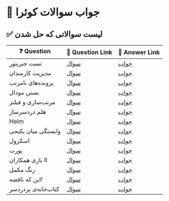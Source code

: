 # 🚀 جواب سوالات کوئرا
## ✅ لیست سوالاتی که حل شدن   

| ❓ Question               | 📄 Question Link                                                                 | 🔗 Answer Link                                |
|--------------------------|----------------------------------------------------------------------------------|-----------------------------------------------|
| تست جنریتور              | [ سوال](https://quera.org/problemset/148128?tab=description)                                   | [جواب](https://github.com/sobhanagh/quera-answers/tree/main/Linux/%D8%AA%D8%B3%D8%AA-%D8%AC%D9%86%D8%B1%DB%8C%D8%AA%D9%88%D8%B1) |
| مدیریت کارمندان          | [ سوال](https://quera.org/problemset/148125?tab=description)                                   | [جواب](https://github.com/sobhanagh/quera-answers/tree/main/Linux/%D9%85%D8%AF%DB%8C%D8%B1%DB%8C%D8%AA-%DA%A9%D8%A7%D8%B1%D9%85%D9%86%D8%AF%D8%A7%D9%86) |
| پرونده‌های نامرتب        | [ سوال](https://quera.org/problemset/236445?tab=description)                                   | [جواب](https://github.com/sobhanagh/quera-answers/tree/main/Linux/%D9%BE%D8%B1%D9%88%D9%86%D8%AF%D9%87%E2%80%8C-%D9%87%D8%A7%DB%8C-%D9%86%D8%A7%D9%85%D8%B1%D8%AA%D8%A8) |
| بستن مودال       | [ سوال](https://quera.org/problemset/265388?tab=description)                                   | [جواب](https://github.com/sobhanagh/quera-answers/tree/main/FrontEnd/%D8%A8%D8%B3%D8%AA%D9%86-%D9%85%D9%88%D8%AF%D8%A7%D9%84) |
| مرتب‌سازی و فیلتر       | [ سوال](https://quera.org/problemset/251306?tab=description)                                   | [جواب](https://github.com/sobhanagh/quera-answers/tree/main/FrontEnd/%D9%85%D8%B1%D8%AA%D8%A8-%E2%80%8C%D8%B3%D8%A7%D8%B2%DB%8C-%D9%88-%D9%81%DB%8C%D9%84%D8%AA%D8%B1) |
|هلم دردسرساز| [ سوال](https://quera.org/problemset/236441?tab=description)                                   | [جواب](https://github.com/sobhanagh/quera-answers/tree/main/DevOps/%D9%87%D9%84%D9%85-%D8%AF%D8%B1%D8%AF%D8%B3%D8%B1%D8%B3%D8%A7%D8%B2) |
|Helm| [ سوال](https://quera.org/problemset/88645)                                   | [جواب](https://github.com/sobhanagh/quera-answers/tree/main/DevOps/Helm) |
|وابستگی میان پکیجی| [ سوال](https://quera.org/problemset/136630)                                   | [جواب](https://github.com/sobhanagh/quera-answers/tree/main/DevOps/%D9%88%D8%A7%D8%A8%D8%B3%D8%AA%DA%AF%DB%8C-%D9%85%DB%8C%D8%A7%D9%86-%D9%BE%DA%A9%DB%8C%D8%AC%DB%8C) |
|اسکرول| [ سوال](https://quera.org/problemset/291596)                                   | [جواب](https://github.com/sobhanagh/quera-answers/tree/main/FrontEnd/%D8%A7%D8%B3%DA%A9%D8%B1%D9%88%D9%84) |
|پورت| [ سوال](https://quera.org/problemset/291597)                                   | [جواب](https://github.com/sobhanagh/quera-answers/tree/main/FrontEnd/%D9%BE%D9%88%D8%B1%D8%AA) |
|بازی همکاران II| [ سوال](https://quera.org/problemset/244097)                                   | [جواب](https://github.com/sobhanagh/quera-answers/tree/main/FrontEnd/%D8%A8%D8%A7%D8%B2%DB%8C-%D9%87%D9%85%DA%A9%D8%A7%D8%B1%D8%A7%D9%86-II) |
|رنگ مکمل| [ سوال](https://quera.org/problemset/244098)                                   | [جواب](https://github.com/sobhanagh/quera-answers/tree/main/FrontEnd/%D8%B1%D9%86%DA%AF-%D9%85%DA%A9%D9%85%D9%84) |
|این که ناقصه!| [ سوال](https://quera.org/problemset/134356)                                   | [جواب](https://github.com/sobhanagh/quera-answers/tree/main/FrontEnd/%D8%A7%DB%8C%D9%86-%DA%A9%D9%87-%D9%86%D8%A7%D9%82%D8%B5%D9%87-!) |
|کتاب‌خانه‌ی پردردسر| [ سوال](https://quera.org/problemset/181681)                                   | [جواب](https://github.com/sobhanagh/quera-answers/tree/main/Golang/%DA%A9%D8%AA%D8%A7%D8%A8-%D8%AE%D8%A7%D9%86%D9%87-%DB%8C-%D9%BE%D8%B1-%D8%AF%D8%B1%D8%AF%D8%B3%D8%B1) |
